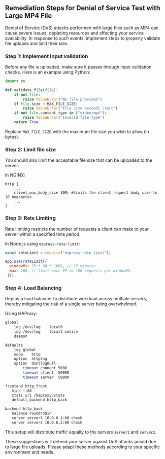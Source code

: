 

## Remediation Steps for Denial of Service Test with Large MP4 File

Denial of Service (DoS) attacks performed with large files such as MP4 can cause severe issues, depleting resources and affecting your service availability. In response to such events, implement steps to properly validate file uploads and limit their size.

### Step 1: Implement input validation

Before any file is uploaded, make sure it passes through input validation checks. Here is an example using Python:

```python
import os

def validate_file(file):
    if not file:
        raise ValueError("No file provided")
    if file.size > MAX_FILE_SIZE:
        raise ValueError("File size exceeds limit")
    if not file.content_type in ["video/mp4"]:
        raise ValueError("Invalid file type")
    return True
```
Replace `MAX_FILE_SIZE` with the maximum file size you wish to allow (in bytes).

### Step 2: Limit file size

You should also limit the acceptable file size that can be uploaded to the server. 

In NGINX:

```nginx
http {
    ...
    client_max_body_size 10M; #limits the client request body size to 10 megabytes
    ...
}
```

### Step 3: Rate Limiting
Rate limiting restricts the number of requests a client can make to your server within a specified time period.

In Node.js using `express-rate-limit`:

```javascript
const rateLimit = require("express-rate-limit");

app.use(rateLimit({
  windowMs: 15 * 60 * 1000, // 15 minutes
  max: 100, // limit each IP to 100 requests per windowMs
 }));
```
### Step 4: Load Balancing 

Deploy a load balancer to distribute workload across multiple servers, thereby mitigating the risk of a single server being overwhelmed. 

Using HAProxy:

```bash
global
    log /dev/log    local0
    log /dev/log    local1 notice
    daemon

defaults
    log global
    mode    http
    option  httplog
    option  dontlognull
        timeout connect 5000
        timeout client  50000
        timeout server  50000

frontend http_front
   bind *:80
   stats uri /haproxy?stats
   default_backend http_back

backend http_back
   balance roundrobin
   server server1 10.0.0.1:80 check
   server server2 10.0.0.2:80 check
```
This setup will distribute traffic equally to the servers `server1` and `server2`.

These suggestions will defend your server against DoS attacks posed due to large file uploads. Please adapt these methods according to your specific environment and needs.